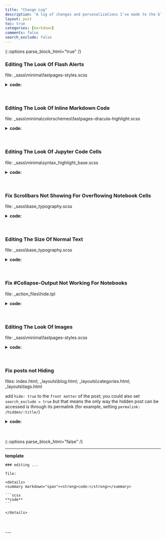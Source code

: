 ```yaml
---
title: "Change Log"
description: "A log of changes and personalizations I've made to the blog after incoporating the default fastpages Minima and Oriol's Mssively."
layout: post
toc: true
categories: [markdown]
comments: false
search_exclude: false
---
```

<!--  -->
{::options parse_block_html="true" /}
<!--  -->

### Editing The Look Of Flash Alerts
file: _sass\minima\fastpages-styles.scss

<details>
<summary markdown="span"><strong>code:</strong><br></summary> 

```scss
.flash {
position: relative;
padding: 10px 10px;
border-style: solid;
border-width: 4px;
border-radius: 10px;
}
```

</details>
<br/>
<br/>

### Editing The Look Of Inline Markdown Code

file: _sass\minima\colorschemes\fastpages-dracula-highlight.scss

<details>
<summary markdown="span"><strong>code:</strong></summary>

```scss
.highlight {
    // background: $dt-code-cell-background !important;
    color: $dt-gray-light !important;
    pre, code {
    background: $dt-code-cell-background;
    color: $dt-gray-light;
    border-left: 10px solid $dt-code-cell-background;
    border-left: 10px solid $dt-code-cell-background;
    border-top: 10px solid $dt-code-cell-background;
    border-bottom: 10px solid $dt-code-cell-background;
    border-radius: 15px !important;
    }
```

</details>
<br/>
<br/>

### Editing The Look Of Jupyter Code Cells

file: _sass\minima\syntax_highlight_base.scss

<details>
<summary markdown="span"><strong>code:</strong></summary> 

some code needed to be commented out due to style conflicts in other .scss files

```scss
// .input_area pre, .input_area div {
//     margin-bottom: 2rem !important;
//     margin-top: 1.5rem !important;
//     padding-bottom: 0 !important;
//     padding-top: 0 !important;
//     background: $dt-code-cell-background;
//     -webkit-font-smoothing: antialiased;
//     text-rendering: optimizeLegibility;
//     font-family: Menlo, Monaco, Consolas, "Lucida Console", Roboto, Ubuntu, monospace;
//     border-radius: 5px;
//     font-size: 100%;
//     font-weight: 350; // make code have slightly more weight than text
// }

.input_area pre {
    border-left: 10px solid $dt-code-cell-background;
    border-left: 10px solid $dt-code-cell-background;
    border-top: 10px solid $dt-code-cell-background;
    border-bottom: 10px solid $dt-code-cell-background;
    border-radius: 10px !important;
}
```

</details>
<br/>
<br/>

### Fix Scrollbars Not Showing For Overflowing Notebook Cells

file: _sass\base\_typography.scss

<details>
<summary markdown="span"><strong>code:</strong></summary>

```scss
.re {
    -webkit-overflow-scrolling: touch;
    font-family: _font(family-fixed);
    font-size: 0.9rem;
    margin: 0 0 _size(element-margin) 0;
    // this fixed the issue with scrollbars
    overflow: auto !important;

    code {
    display: block;
    line-height: 1.75;
    padding: 1rem 1.5rem;
    }
}
```

</details>
<br/>
<br/>

### Editing The Size Of Normal Text

file: _sass\base\_typography.scss

<details>
<summary markdown="span"><strong>code:</strong></summary>

```scss
body, input, select, textarea {
    // controls the font type of the blog text (unformatted markdowns)
    font-family: _font(family);
    font-weight: _font(weight);
    font-size: 1rem;
    line-height: 2.375;
}
```

</details>
<br/>
<br/>

### Fix #Collapse-Output Not Working For Notebooks

file: _action_files\hide.tpl

<details>
<summary markdown="span"><strong>code:</strong></summary> 

replace the pertinent block

<!-- {% raw %} & {% endraw %} disables tag processing -->
{% raw %}
```scss
{% block output_group -%}
{%- if cell.metadata.collapse_output -%}
    <details class="description">
    <summary class="btn btn-sm" data-open="Hide Output" data-close="Show Output"></summary>
        <p>{{ super() }}</p>
    </details>
<br/>
<br/>
{%- elif cell.metadata.hide_output -%}
{%- else -%}
    {{ super()  }}
{%- endif -%}
{% endblock output_group %}
```
{% endraw %}

</details>
<br/>
<br/>

### Editing The Look Of Images

file: _sass\minima\fastpages-styles.scss

<details>
<summary markdown="span"><strong>code:</strong></summary>

```scss
.post img {
    display: block;
    vertical-align: top;
    margin-left: auto;
    border: groove;
    margin-right: auto;
}
```

</details>
<br/>
<br/>

### Fix posts not Hiding

files: index.html; _layouts\blog.html; _layouts\categories.html; _layouts\tags.html

add `hide: true` to the `front matter` of the post; you could also set `search_exclude = true` but that means the only way the hidden post can be accessed is through its permalink (for example, setting `permalink: /hidden/:title/`)

<details>
<summary markdown="span"><strong>code:</strong></summary>

{% raw %}
```scss
{% for post in ***** %}
  {% if post.hide != true %}
    *****
  {% endif %}
{% endfor %}
```
{% endraw %}

</details>
<br/>
<br/>

<!--  -->
{::options parse_block_html="false" /}  
<!--  -->
---
**template**

    ### editing ...

    file:

    <details>
    <summary markdown="span"><strong>code:</strong></summary>

    ```scss
    **code**
    ```

    </details>
<br/>
<br/>
---




